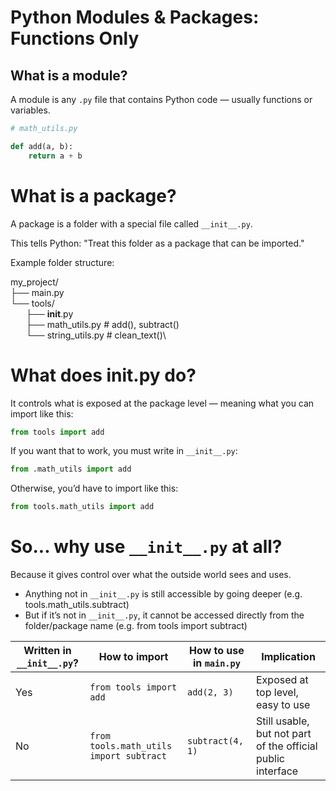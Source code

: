 # Python Modules & Packages: Functions Only

## What is a module?

A module is any `.py` file that contains Python code — usually functions or variables.

```python
# math_utils.py

def add(a, b):
    return a + b
```
# What is a package?
A package is a folder with a special file called `__init__.py`.

This tells Python: "Treat this folder as a package that can be imported."

Example folder structure:

my_project/\
├── main.py\
└── tools/\
&emsp;&ensp;    ├── __init__.py\
&emsp;&ensp;      ├── math_utils.py     # add(), subtract()\
&emsp;&ensp;      └── string_utils.py   # clean_text()\

# What does __init__.py do?
It controls what is exposed at the package level — meaning what you can import like this:

```python
from tools import add
```

If you want that to work, you must write in `__init__.py`:

```python
from .math_utils import add
```

Otherwise, you’d have to import like this:
```python
from tools.math_utils import add
```

# So... why use `__init__.py` at all?
Because it gives control over what the outside world sees and uses.

- Anything not in `__init__.py` is still accessible by going deeper (e.g. tools.math_utils.subtract)
- But if it’s not in `__init__.py`, it cannot be accessed directly from the folder/package name (e.g. from tools import subtract)

| Written in `__init__.py`? | How to import                           | How to use in `main.py`          | Implication                                                 |
| ------------------------- | --------------------------------------- | -------------------------------- | ----------------------------------------------------------- |
| Yes                       | `from tools import add`                 | `add(2, 3)`                      | Exposed at top level, easy to use                           |
| No                        | `from tools.math_utils import subtract` | `subtract(4, 1)`                 | Still usable, but not part of the official public interface |
